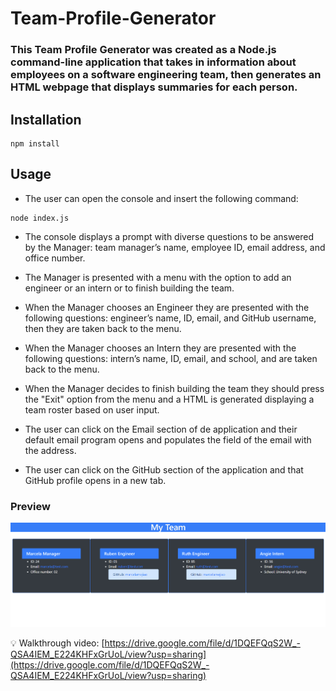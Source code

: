 # Team-Profile-Generator

### **This Team Profile Generator was created as a Node.js command-line application that takes in information about employees on a software engineering team, then generates an HTML webpage that displays summaries for each person.** 


## **Installation**

```
npm install
```

## **Usage**
 
* The user can open the console and insert the following command: 
```
node index.js
```
* The console displays a prompt with diverse questions to be answered by the Manager: team manager’s name, employee ID, email address, and office number.

* The Manager is presented with a menu with the option to add an engineer or an intern or to finish building the team.

* When the Manager chooses an Engineer they are presented with the following questions: engineer’s name, ID, email, and GitHub username, then they are taken back to the menu.

* When the Manager chooses an Intern they are presented with the following questions: intern’s name, ID, email, and school, and are taken back to the menu.

* When the Manager decides to finish building the team they should press the "Exit" option from the menu and a HTML is generated displaying a team roster based on user input.

* The user can click on the Email section of de application and their default email program opens and populates the field of the email with the address.

* The user can click on the GitHub section of the application and that GitHub profile opens in a new tab.


### **Preview**

![My Team](./assets/images/screenshot.png)

💡 Walkthrough video: [https://drive.google.com/file/d/1DQEFQqS2W_-QSA4IEM_E224KHFxGrUoL/view?usp=sharing](https://drive.google.com/file/d/1DQEFQqS2W_-QSA4IEM_E224KHFxGrUoL/view?usp=sharing)
